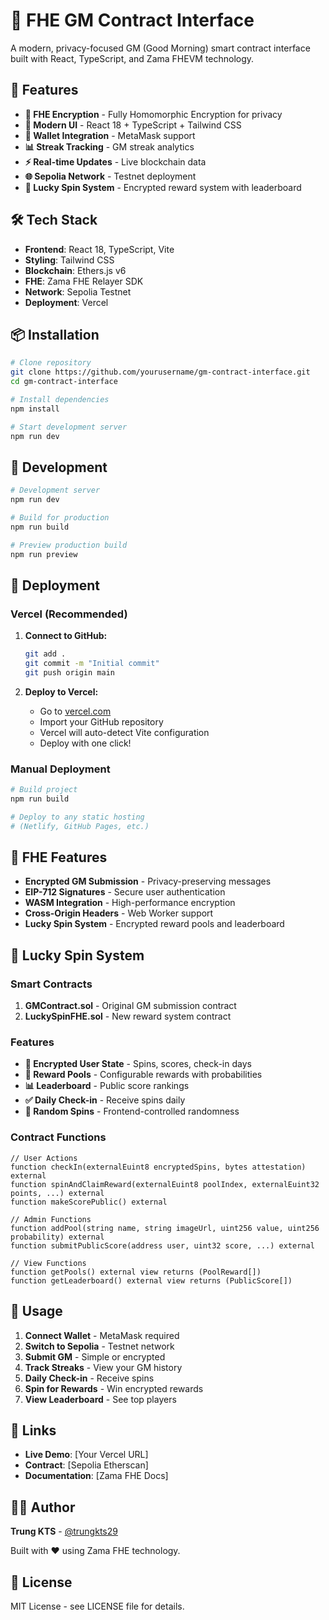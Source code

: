 # 🔐 FHE GM Contract Interface

A modern, privacy-focused GM (Good Morning) smart contract interface built with React, TypeScript, and Zama FHEVM technology.

## 🚀 Features

- **🔐 FHE Encryption** - Fully Homomorphic Encryption for privacy
- **📱 Modern UI** - React 18 + TypeScript + Tailwind CSS
- **🔗 Wallet Integration** - MetaMask support
- **📊 Streak Tracking** - GM streak analytics
- **⚡ Real-time Updates** - Live blockchain data
- **🌐 Sepolia Network** - Testnet deployment
- **🎰 Lucky Spin System** - Encrypted reward system with leaderboard

## 🛠️ Tech Stack

- **Frontend**: React 18, TypeScript, Vite
- **Styling**: Tailwind CSS
- **Blockchain**: Ethers.js v6
- **FHE**: Zama FHE Relayer SDK
- **Network**: Sepolia Testnet
- **Deployment**: Vercel

## 📦 Installation

```bash
# Clone repository
git clone https://github.com/yourusername/gm-contract-interface.git
cd gm-contract-interface

# Install dependencies
npm install

# Start development server
npm run dev
```

## 🔧 Development

```bash
# Development server
npm run dev

# Build for production
npm run build

# Preview production build
npm run preview
```

## 🚀 Deployment

### Vercel (Recommended)

1. **Connect to GitHub:**
   ```bash
   git add .
   git commit -m "Initial commit"
   git push origin main
   ```

2. **Deploy to Vercel:**
   - Go to [vercel.com](https://vercel.com)
   - Import your GitHub repository
   - Vercel will auto-detect Vite configuration
   - Deploy with one click!

### Manual Deployment

```bash
# Build project
npm run build

# Deploy to any static hosting
# (Netlify, GitHub Pages, etc.)
```

## 🔐 FHE Features

- **Encrypted GM Submission** - Privacy-preserving messages
- **EIP-712 Signatures** - Secure user authentication
- **WASM Integration** - High-performance encryption
- **Cross-Origin Headers** - Web Worker support
- **Lucky Spin System** - Encrypted reward pools and leaderboard

## 🎰 Lucky Spin System

### Smart Contracts

1. **GMContract.sol** - Original GM submission contract
2. **LuckySpinFHE.sol** - New reward system contract

### Features

- **🔐 Encrypted User State** - Spins, scores, check-in days
- **🎯 Reward Pools** - Configurable rewards with probabilities
- **📊 Leaderboard** - Public score rankings
- **✅ Daily Check-in** - Receive spins daily
- **🎲 Random Spins** - Frontend-controlled randomness

### Contract Functions

```solidity
// User Actions
function checkIn(externalEuint8 encryptedSpins, bytes attestation) external
function spinAndClaimReward(externalEuint8 poolIndex, externalEuint32 points, ...) external
function makeScorePublic() external

// Admin Functions
function addPool(string name, string imageUrl, uint256 value, uint256 probability) external
function submitPublicScore(address user, uint32 score, ...) external

// View Functions
function getPools() external view returns (PoolReward[])
function getLeaderboard() external view returns (PublicScore[])
```

## 📱 Usage

1. **Connect Wallet** - MetaMask required
2. **Switch to Sepolia** - Testnet network
3. **Submit GM** - Simple or encrypted
4. **Track Streaks** - View your GM history
5. **Daily Check-in** - Receive spins
6. **Spin for Rewards** - Win encrypted rewards
7. **View Leaderboard** - See top players

## 🔗 Links

- **Live Demo**: [Your Vercel URL]
- **Contract**: [Sepolia Etherscan]
- **Documentation**: [Zama FHE Docs]

## 👨‍💻 Author

**Trung KTS** - [@trungkts29](https://x.com/trungkts29)

Built with ❤️ using Zama FHE technology.

## 📄 License

MIT License - see LICENSE file for details. 